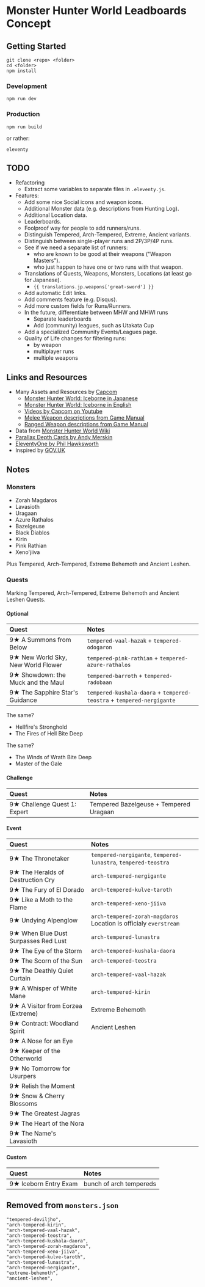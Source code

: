 # Monster Hunter World Leadboards Concept

## Getting Started

```
git clone <repo> <folder>
cd <folder>
npm install
```

### Development

```
npm run dev
```

### Production

```
npm run build
```

or rather:

```
eleventy
```

## TODO

- Refactoring
    - Extract some variables to separate files in `.eleventy.js`.
- Features:
    - Add some nice Social icons and weapon icons.
    - Additional Monster data (e.g. descriptions from Hunting Log).
    - Additional Location data.
    - Leaderboards.
    - Foolproof way for people to add runners/runs.
    - Distinguish Tempered, Arch-Tempered, Extreme, Ancient variants.
    - Distinguish between single-player runs and 2P/3P/4P runs.
    - See if we need a separate list of runners:
        - who are known to be good at their weapons ("Weapon Masters").
        - who just happen to have one or two runs with that weapon.
    - Translations of Quests, Weapons, Monsters, Locations (at least go for Japanese).
        - `{{ translations.jp.weapons['great-sword'] }}`
    - Add automatic Edit links.
    - Add comments feature (e.g. Disqus).
    - Add more custom fields for Runs/Runners.
    - In the future, differentiate between MHW and MHWI runs
        - Separate leaderboards
        - Add (community) leagues, such as Utakata Cup
    - Add a specialized Community Events/Leagues page.
    - Quality of Life changes for filtering runs:
        - by weapon
        - multiplayer runs
        - multiple weapons


## Links and Resources

- Many Assets and Resources by [Capcom](http://www.capcom.co.jp/)
    - [Monster Hunter World: Iceborne in Japanese](http://www.capcom.co.jp/monsterhunter/world-iceborne/)
    - [Monster Hunter World: Iceborne in English](https://www.monsterhunter.com/world-iceborne/)
    - [Videos by Capcom on Youtube](https://www.youtube.com/user/CapcomChannel/videos)
    - [Melee Weapon descriptions from Game Manual](http://game.capcom.com/manual/MHW_PC/en/steam/page/8/1)
    - [Ranged Weapon descriptions from Game Manual](http://game.capcom.com/manual/MHW_PC/en/steam/page/9/1)
- Data from [Monster Hunter World Wiki](https://monsterhunterworld.wiki.fextralife.com/)
- [Parallax Depth Cards by Andy Merskin](https://codepen.io/andymerskin/pen/XNMWvQ)
- [EleventyOne by Phil Hawksworth](https://github.com/philhawksworth/eleventyone)
- Inspired by [GOV.UK](https://www.gov.uk)


## Notes

### Monsters

- Zorah Magdaros
- Lavasioth
- Uragaan
- Azure Rathalos
- Bazelgeuse
- Black Diablos
- Kirin
- Pink Rathian
- Xeno'jiiva

Plus Tempered, Arch-Tempered, Extreme Behemoth and Ancient Leshen.

### Quests

Marking Tempered, Arch-Tempered, Extreme Behemoth and Ancient Leshen Quests.

#### Optional

|Quest | Notes |
|:---|:---|
| 9★ A Summons from Below            | `tempered-vaal-hazak` + `tempered-odogaron` |
| 9★ New World Sky, New World Flower | `tempered-pink-rathian` + `tempered-azure-rathalos` |
| 9★ Showdown: the Muck and the Maul | `tempered-barroth` + `tempered-radobaan` |
| 9★ The Sapphire Star's Guidance    | `tempered-kushala-daora` + `tempered-teostra` + `tempered-nergigante` |

The same?

- Hellfire's Stronghold
- The Fires of Hell Bite Deep

The same?

- The Winds of Wrath Bite Deep
- Master of the Gale


#### Challenge

|Quest | Notes |
|:---|:---|
| 9★ Challenge Quest 1: Expert | Tempered Bazelgeuse + Tempered Uragaan |


#### Event

|Quest | Notes |
|:---|:---|
| 9★ The Thronetaker | `tempered-nergigante`, `tempered-lunastra`, `tempered-teostra` |
| 9★ The Heralds of Destruction Cry | `arch-tempered-nergigante` |
| 9★ The Fury of El Dorado | `arch-tempered-kulve-taroth` |
| 9★ Like a Moth to the Flame | `arch-tempered-xeno-jiiva` |
| 9★ Undying Alpenglow | `arch-tempered-zorah-magdaros` Location is officialy `everstream` |
| 9★ When Blue Dust Surpasses Red Lust | `arch-tempered-lunastra` |
| 9★ The Eye of the Storm | `arch-tempered-kushala-daora` |
| 9★ The Scorn of the Sun | `arch-tempered-teostra` |
| 9★ The Deathly Quiet Curtain | `arch-tempered-vaal-hazak` |
| 9★ A Whisper of White Mane | `arch-tempered-kirin` |
| 9★ A Visitor from Eorzea (Extreme) | Extreme Behemoth |
| 9★ Contract: Woodland Spirit | Ancient Leshen |
| 9★ A Nose for an Eye | |
| 9★ Keeper of the Otherworld| |
| 9★ No Tomorrow for Usurpers| |
| 9★ Relish the Moment| |
| 9★ Snow & Cherry Blossoms | |
| 9★ The Greatest Jagras | |
| 9★ The Heart of the Nora | |
| 9★ The Name's Lavasioth | |





#### Custom

|Quest | Notes |
|:---|:---|
| 9★ Iceborn Entry Exam | bunch of arch tempereds |


## Removed from `monsters.json`

```
"tempered-deviljho",
"arch-tempered-kirin",
"arch-tempered-vaal-hazak",
"arch-tempered-teostra",
"arch-tempered-kushala-daora",
"arch-tempered-zorah-magdaros",
"arch-tempered-xeno-jiiva",
"arch-tempered-kulve-taroth",
"arch-tempered-lunastra",
"arch-tempered-nergigante",
"extreme-behemoth",
"ancient-leshen",
```
